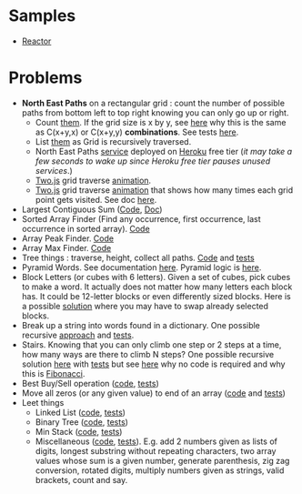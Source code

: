 # Samples
- [Reactor](docs/REACTOR.md)

# Problems
- **North East Paths** on a rectangular grid : count the number of possible paths from bottom left to top right knowing you can only go up or right.
  - Count [them](problems/src/main/java/com/vnet/problems/NorthEastPaths.java). If the grid size is x by y, see [here](docs/north-east-paths.md)
why this is the same as C(x+y,x) or C(x+y,y) **combinations**. See tests [here](problems/src/test/java/com/vnet/problems/NorthEastPathsTest.java).
  - List [them](problems/src/main/java/com/vnet/problems/NEPaths.java) as Grid is recursively traversed.
  - North East Paths [service](http://app137.herokuapp.com/things/paths/?w=3&h=2) deployed on [Heroku](https://www.heroku.com) free tier
(_it may take a few seconds to wake up since Heroku free tier pauses unused services_.)
  - [Two.js](https://two.js.org/) grid traverse [animation](https://app137.herokuapp.com/north-east-paths.html).
  - [Two.js](https://two.js.org/) grid traverse [animation](https://app137.herokuapp.com/north-east-paths-counters.html)
   that shows how many times each grid point gets visited. See doc [here](docs/north-east-paths.md#how-many-paths-visit-a-given-point-in-the-grid).
- Largest Contiguous Sum ([Code](problems/src/main/java/com/vnet/problems/LargestContiguousSum.java), [Doc](docs/largest-contiguous-sum.md))
- Sorted Array Finder (Find any occurrence, first occurrence, last occurrence in sorted array). [Code](problems/src/main/java/com/vnet/problems/SAFinder.java)
- Array Peak Finder. [Code](problems/src/main/java/com/vnet/problems/PeakFinder.java)
- Array Max Finder. [Code](problems/src/main/java/com/vnet/problems/MaxFinder.java)
- Tree things : traverse, height, collect all paths. [Code](problems/src/main/java/com/vnet/problems/Node.java) and [tests](problems/src/test/java/com/vnet/problems/NodeTest.java)
- Pyramid Words. See documentation [here](docs/PYRAMID.md). Pyramid logic is [here](apps/words/src/main/java/com/vnet/apps/words/pyramid/PyramidFinder.java).
- Block Letters (or cubes with 6 letters). Given a set of cubes, pick cubes to make a word. It actually does not matter
how many letters each block has. It could be 12-letter blocks or even differently sized blocks.
Here is a possible [solution](problems/src/main/java/com/vnet/problems/BlockLetters.java) where you may have to swap already selected blocks.
- Break up a string into words found in a dictionary. One possible recursive [approach](problems/src/main/java/com/vnet/problems/WordBreaker.java) and [tests](problems/src/test/java/com/vnet/problems/WordBreakerTest.java).
- Stairs. Knowing that you can only climb one step or 2 steps at a time, how many ways are there to climb N steps? One possible recursive solution [here](problems/src/main/java/com/vnet/problems/Stairs.java) with [tests](problems/src/test/java/com/vnet/problems/StairsTest.java)
but see [here](docs/STAIRS.md) why no code is required and why this is [Fibonacci](https://en.wikipedia.org/wiki/Fibonacci_number).
- Best Buy/Sell operation ([code](problems/src/main/java/com/vnet/problems/BestBuySell.java), [tests](problems/src/test/java/com/vnet/problems/BestBuySellTest.java))
- Move all zeros (or any given value) to end of an array ([code](problems/src/main/java/com/vnet/problems/ArrayMover.java) and [tests](problems/src/test/java/com/vnet/problems/ArrayMoverTest.java))
- Leet things
  - Linked List ([code](problems/src/main/java/com/vnet/problems/LeetLinkedList.java), [tests](problems/src/test/java/com/vnet/problems/LeetLinkedListTest.java))
  - Binary Tree ([code](problems/src/main/java/com/vnet/problems/LeetTree.java), [tests](problems/src/test/java/com/vnet/problems/LeetTreeTest.java))
  - Min Stack ([code](problems/src/main/java/com/vnet/problems/LeetMinStack.java), [tests](problems/src/test/java/com/vnet/problems/LeetMinStackTest.java))
  - Miscellaneous ([code](problems/src/main/java/com/vnet/problems/LeetMiscSolutions.java), [tests](problems/src/test/java/com/vnet/problems/LeetMiscSolutionsTest.java)).
  E.g. add 2 numbers given as lists of digits, longest substring without repeating characters, two array values whose sum is a given number,
  generate parenthesis, zig zag conversion, rotated digits, multiply numbers given as strings, valid brackets, count and say.